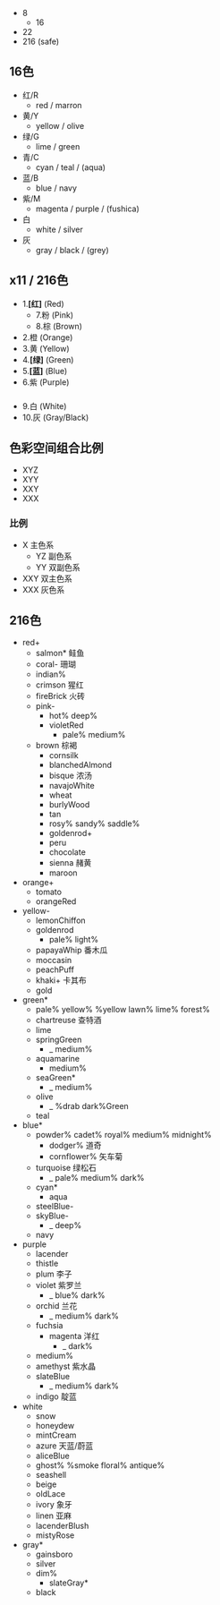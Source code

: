 - 8
  - 16
- 22
- 216 (safe)

## 16色
- 红/R
  - red / marron
- 黄/Y
  - yellow / olive
- 绿/G
  - lime / green
- 青/C
  - cyan / teal / (aqua)
- 蓝/B
  - blue / navy
- 紫/M
  - magenta / purple / (fushica)
- 白
  - white / silver
- 灰
  - gray / black / (grey)
## x11 / 216色
- 1.__[红]__ (Red)
  - 7.粉 (Pink)
  - 8.棕 (Brown)
- 2.橙 (Orange)
- 3.黄 (Yellow)
- 4.__[绿]__ (Green)
- 5.__[蓝]__ (Blue)
- 6.紫 (Purple)
###
- 9.白 (White)
- 10.灰 (Gray/Black)


## 色彩空间组合比例
- XYZ
- XYY
- XXY
- XXX
### 比例
- X 主色系
  - YZ 副色系 
  - YY 双副色系
- XXY 双主色系
- XXX 灰色系

## 216色
- red+
  - salmon* 鲑鱼
  - coral- 珊瑚
  - indian%
  - crimson 猩红
  - fireBrick 火砖
  - pink-
    - hot% deep%
    - violetRed
      - pale% medium%
  - brown 棕褐
    - cornsilk
    - blanchedAlmond
    - bisque 浓汤
    - navajoWhite
    - wheat
    - burlyWood
    - tan
    - rosy% sandy% saddle%
    - goldenrod+
    - peru
    - chocolate
    - sienna 赭黄
    - maroon
- orange+
  - tomato
  - orangeRed
- yellow-
  - lemonChiffon
  - goldenrod
    - pale% light%
  - papayaWhip 番木瓜
  - moccasin
  - peachPuff
  - khaki+ 卡其布
  - gold
- green*
  - pale% yellow% %yellow lawn% lime% forest%
  - chartreuse 查特酒
  - lime
  - springGreen
    - _ medium%
  - aquamarine
    - medium%
  - seaGreen*
    - _ medium%
  - olive
    - _ %drab dark%Green
  - teal
- blue*
  - powder% cadet% royal% medium% midnight% 
    - dodger% 道奇
    - cornflower% 矢车菊
  - turquoise 绿松石
    - _ pale% medium% dark%
  - cyan*
    - aqua
  - steelBlue-
  - skyBlue-
    - _ deep%
  - navy
- purple
  - lacender
  - thistle
  - plum 李子
  - violet 紫罗兰
    - _ blue% dark%
  - orchid 兰花
    - _ medium% dark%
  - fuchsia
    - magenta 洋红
      - _ dark%
  - medium%
  - amethyst 紫水晶
  - slateBlue
    - _ medium% dark%
  - indigo 靛蓝
- white
  - snow
  - honeydew
  - mintCream
  - azure 天蓝/蔚蓝
  - aliceBlue
  - ghost% %smoke floral% antique%
  - seashell
  - beige 
  - oldLace
  - ivory 象牙
  - linen 亚麻
  - lacenderBlush
  - mistyRose
- gray*
  - gainsboro
  - silver
  - dim%
    - slateGray*
  - black
